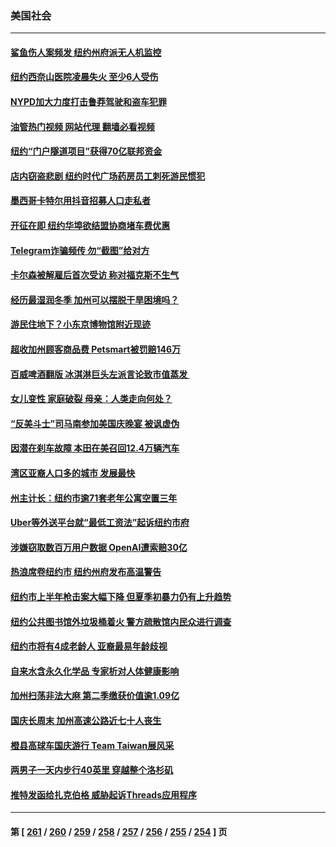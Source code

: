 ### 美国社会
---
#### [鲨鱼伤人案频发 纽约州府派无人机监控](../../pages/ncid1078160/n14030558.md?07081245) 
#### [纽约西奈山医院凌晨失火 至少6人受伤](../../pages/ncid1078160/n14030560.md?07081245) 
#### [NYPD加大力度打击鲁莽驾驶和盗车犯罪](../../pages/ncid1078160/n14030554.md?07081245) 
#### [油管热门视频 网站代理 翻墙必看视频](http://138.2.39.72:81/youtube.html?epic-marker?07081245)
#### [纽约“门户隧道项目”获得70亿联邦资金](../../pages/ncid1078160/n14030555.md?07081245) 
#### [店内窃盗悲剧 纽约时代广场药房员工刺死游民惯犯](../../pages/ncid1078160/n14030567.md?07081245) 
#### [墨西哥卡特尔用抖音招募人口走私者](../../pages/ncid1078160/n14030565.md?07081245) 
#### [开征在即 纽约华埠欲结盟协商堵车费优惠](../../pages/ncid1078160/n14030561.md?07081245) 
#### [Telegram诈骗频传 勿“截图”给对方](../../pages/ncid1078160/n14030563.md?07081245) 
#### [卡尔森被解雇后首次受访 称对福克斯不生气](../../pages/ncid1078160/n14030490.md?07081245) 
#### [经历最湿润冬季 加州可以摆脱干旱困境吗？](../../pages/ncid1078160/n14030502.md?07081245) 
#### [游民住地下？小东京博物馆附近现迹](../../pages/ncid1078160/n14030486.md?07081245) 
#### [超收加州顾客商品费 Petsmart被罚赔146万](../../pages/ncid1078160/n14030483.md?07081245) 
#### [百威啤酒翻版 冰淇淋巨头左派言论致市值蒸发 ](../../pages/ncid1078160/n14030380.md?07081245) 
#### [女儿变性 家庭破裂 母亲：人类走向何处？](../../pages/ncid1078160/n14030371.md?07081245) 
#### [“反美斗士”司马南参加美国庆晚宴 被讽虚伪](../../pages/ncid1078160/n14030256.md?07081245) 
#### [因潜在刹车故障 本田在美召回12.4万辆汽车](../../pages/ncid1078160/n14030255.md?07081245) 
#### [湾区亚裔人口多的城市 发展最快](../../pages/ncid1078160/n14030115.md?07081245) 
#### [州主计长：纽约市逾71套老年公寓空置三年](../../pages/ncid1078160/n14030023.md?07081245) 
#### [Uber等外送平台就“最低工资法”起诉纽约市府](../../pages/ncid1078160/n14030009.md?07081245) 
#### [涉嫌窃取数百万用户数据 OpenAI遭索赔30亿](../../pages/ncid1078160/n14030066.md?07081245) 
#### [热浪席卷纽约市 纽约州府发布高温警告](../../pages/ncid1078160/n14030050.md?07081245) 
#### [纽约市上半年枪击案大幅下降 但夏季初暴力仍有上升趋势](../../pages/ncid1078160/n14030000.md?07081245) 
#### [纽约公共图书馆外垃圾桶着火 警方疏散馆内民众进行调查](../../pages/ncid1078160/n14030039.md?07081245) 
#### [纽约市将有4成老龄人 亚裔最易年龄歧视](../../pages/ncid1078160/n14030026.md?07081245) 
#### [自来水含永久化学品 专家析对人体健康影响](../../pages/ncid1078160/n14029963.md?07081245) 
#### [加州扫荡非法大麻 第二季缴获价值逾1.09亿](../../pages/ncid1078160/n14029938.md?07081245) 
#### [国庆长周末 加州高速公路近七十人丧生](../../pages/ncid1078160/n14029900.md?07081245) 
#### [橙县高球车国庆游行 Team Taiwan展风采](../../pages/ncid1078160/n14029896.md?07081245) 
#### [两男子一天内步行40英里 穿越整个洛杉矶](../../pages/ncid1078160/n14029889.md?07081245) 
#### [推特发函给扎克伯格 威胁起诉Threads应用程序](../../pages/ncid1078160/n14029828.md?07081245) 

---
#### 第 [ [261](./261.md?07081245) / [260](./260.md?07081245) / [259](./259.md?07081245) / [258](./258.md?07081245) / [257](./257.md?07081245) / [256](./256.md?07081245) / [255](./255.md?07081245) / [254](./254.md?07081245) ] 页
